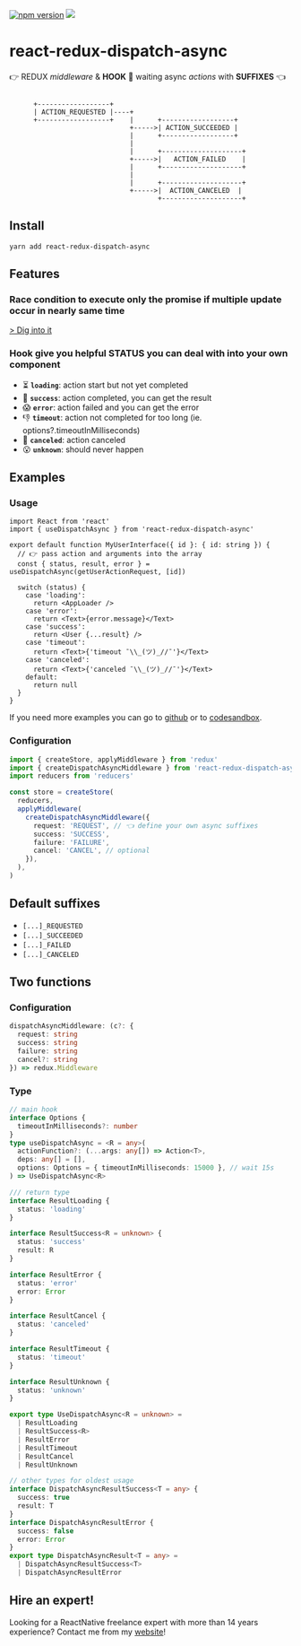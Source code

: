 <p>
  <a href="https://www.npmjs.com/package/react-redux-dispatch-async">
  <img alt="npm version" src="https://badge.fury.io/js/react-redux-dispatch-async.svg"/></a>
  <a href="#hire-an-expert">
      <img src="https://img.shields.io/badge/%F0%9F%92%AA-hire%20an%20expert-brightgreen"/>
    </a>
<p>

# react-redux-dispatch-async

👉 REDUX _middleware_ & **HOOK** 🎉 waiting async _actions_ with **SUFFIXES** 👈

```

      +------------------+
      | ACTION_REQUESTED |----+
      +------------------+    |      +------------------+
                              +----->| ACTION_SUCCEEDED |
                              |      +------------------+
                              |
                              |      +--------------------+
                              +----->|   ACTION_FAILED    |
                              |      +--------------------+
                              |
                              |      +--------------------+
                              +----->|  ACTION_CANCELED  |
                                     +--------------------+
```

## Install

`yarn add react-redux-dispatch-async`

## Features

### Race condition to execute only the promise if multiple update occur in nearly same time

[> Dig into it](https://github.com/xcarpentier/react-redux-dispatch-async/blob/master/src/useDispatchAsync.ts#L65)

### Hook give you helpful STATUS you can deal with into your own component

- ⏳ **`loading`**: action start but not yet completed
- 👏 **`success`**: action completed, you can get the result
- 😱 **`error`**: action failed and you can get the error
- 👎 **`timeout`**: action not completed for too long (ie. options?.timeoutInMilliseconds)
- 👋 **`canceled`**: action canceled
- 😮 **`unknown`**: should never happen

## Examples

### Usage

```tsx
import React from 'react'
import { useDispatchAsync } from 'react-redux-dispatch-async'

export default function MyUserInterface({ id }: { id: string }) {
  // 👉 pass action and arguments into the array
  const { status, result, error } = useDispatchAsync(getUserActionRequest, [id])

  switch (status) {
    case 'loading':
      return <AppLoader />
    case 'error':
      return <Text>{error.message}</Text>
    case 'success':
      return <User {...result} />
    case 'timeout':
      return <Text>{'timeout ¯\\_(ツ)_//¯'}</Text>
    case 'canceled':
      return <Text>{'canceled ¯\\_(ツ)_//¯'}</Text>
    default:
      return null
  }
}
```

If you need more examples you can go to [github](https://github.com/xcarpentier/react-redux-dispatch-async-example) or to [codesandbox](https://codesandbox.io/s/react-redux-dispatch-async-rij31?file=/src/UserContainer.tsx).

### Configuration

```ts
import { createStore, applyMiddleware } from 'redux'
import { createDispatchAsyncMiddleware } from 'react-redux-dispatch-async'
import reducers from 'reducers'

const store = createStore(
  reducers,
  applyMiddleware(
    createDispatchAsyncMiddleware({
      request: 'REQUEST', // 👈 define your own async suffixes
      success: 'SUCCESS',
      failure: 'FAILURE',
      cancel: 'CANCEL', // optional
    }),
  ),
)
```

## Default suffixes

- `[...]_REQUESTED`
- `[...]_SUCCEEDED`
- `[...]_FAILED`
- `[...]_CANCELED`

## Two functions

### Configuration

```ts
dispatchAsyncMiddleware: (c?: {
  request: string
  success: string
  failure: string
  cancel?: string
}) => redux.Middleware
```

### Type

```ts
// main hook
interface Options {
  timeoutInMilliseconds?: number
}
type useDispatchAsync = <R = any>(
  actionFunction?: (...args: any[]) => Action<T>,
  deps: any[] = [],
  options: Options = { timeoutInMilliseconds: 15000 }, // wait 15s
) => UseDispatchAsync<R>

/// return type
interface ResultLoading {
  status: 'loading'
}

interface ResultSuccess<R = unknown> {
  status: 'success'
  result: R
}

interface ResultError {
  status: 'error'
  error: Error
}

interface ResultCancel {
  status: 'canceled'
}

interface ResultTimeout {
  status: 'timeout'
}

interface ResultUnknown {
  status: 'unknown'
}

export type UseDispatchAsync<R = unknown> =
  | ResultLoading
  | ResultSuccess<R>
  | ResultError
  | ResultTimeout
  | ResultCancel
  | ResultUnknown

// other types for oldest usage
interface DispatchAsyncResultSuccess<T = any> {
  success: true
  result: T
}
interface DispatchAsyncResultError {
  success: false
  error: Error
}
export type DispatchAsyncResult<T = any> =
  | DispatchAsyncResultSuccess<T>
  | DispatchAsyncResultError
```

## Hire an expert!

Looking for a ReactNative freelance expert with more than 14 years experience? Contact me from my [website](https://xaviercarpentier.com)!
